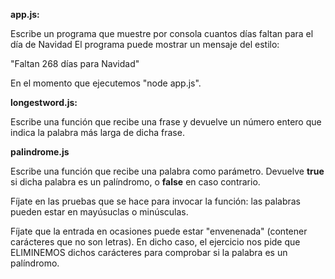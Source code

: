 **app.js:**

Escribe un programa que muestre por consola cuantos días faltan para el día de Navidad
El programa puede mostrar un mensaje del estilo:

"Faltan 268 días para Navidad"

En el momento que ejecutemos "node app.js".

**longestword.js:**

Escribe una función que recibe una frase y devuelve un número entero que indica la palabra más larga de dicha frase.

**palindrome.js**

Escribe una función que recibe una palabra como parámetro. Devuelve __true__ si dicha palabra es un palíndromo, o __false__ en caso contrario.

Fíjate en las pruebas que se hace para invocar la función: las palabras pueden estar en mayúsuclas o minúsculas.

Fíjate que la entrada en ocasiones puede estar "envenenada" (contener carácteres que no son letras). En dicho caso, el ejercicio nos pide que ELIMINEMOS dichos carácteres para comprobar si la palabra es un palíndromo. 